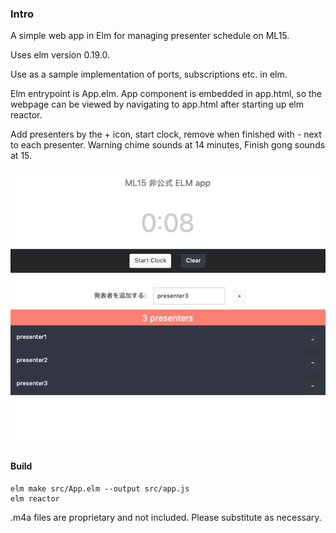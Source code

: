 ### Intro
A simple web app in Elm for managing presenter schedule on ML15.

Uses elm version 0.19.0.

Use as a sample implementation of ports, subscriptions etc. in elm.

Elm entrypoint is App.elm. App component is embedded in app.html, so the webpage can be viewed by navigating to app.html after starting up elm reactor.

Add presenters by the + icon, start clock, remove when finished with - next to each presenter. Warning chime sounds at 14 minutes, Finish gong sounds at 15.


![](./src/app_top.png)


#### Build
```
elm make src/App.elm --output src/app.js
elm reactor
```

.m4a files are proprietary and not included. Please substitute as necessary.

